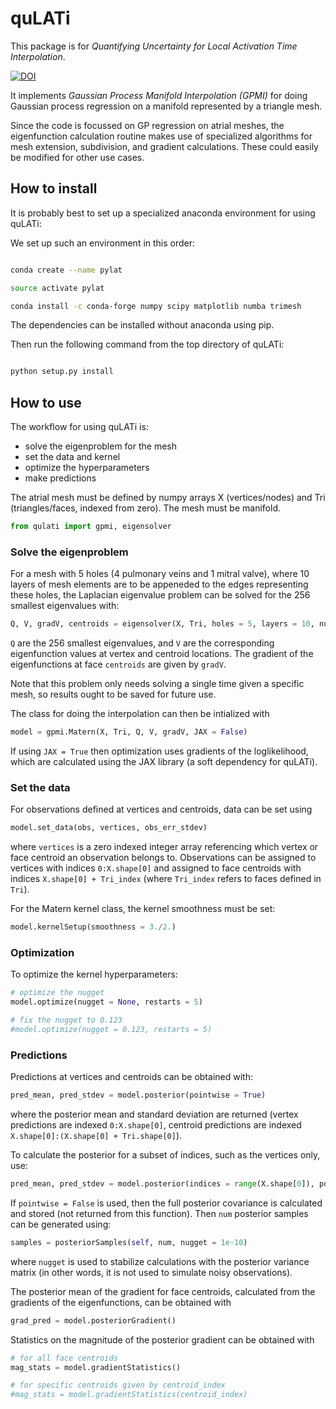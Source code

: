 # quLATi

This package is for *Quantifying Uncertainty for Local Activation Time Interpolation*.

[![DOI](https://zenodo.org/badge/239559025.svg)](https://zenodo.org/badge/latestdoi/239559025)

It implements *Gaussian Process Manifold Interpolation (GPMI)* for doing Gaussian process regression on a manifold represented by a triangle mesh.

Since the code is focussed on GP regression on atrial meshes, the eigenfunction calculation routine makes use of specialized algorithms for mesh extension, subdivision, and gradient calculations. These could easily be modified for other use cases.


## How to install

It is probably best to set up a specialized anaconda environment for using quLATi:

We set up such an environment in this order:

```bash

conda create --name pylat

source activate pylat

conda install -c conda-forge numpy scipy matplotlib numba trimesh

```

The dependencies can be installed without anaconda using pip.

Then run the following command from the top directory of quLATi:

```bash

python setup.py install

```


## How to use

The workflow for using quLATi is:

* solve the eigenproblem for the mesh
* set the data and kernel
* optimize the hyperparameters
* make predictions

The atrial mesh must be defined by numpy arrays X (vertices/nodes) and Tri (triangles/faces, indexed from zero). The mesh must be manifold.

```python
from qulati import gpmi, eigensolver
```

### Solve the eigenproblem

For a mesh with 5 holes (4 pulmonary veins and 1 mitral valve), where 10 layers of mesh elements are to be appeneded to the edges representing these holes, the Laplacian eigenvalue problem can be solved for the 256 smallest eigenvalues with:

```python
Q, V, gradV, centroids = eigensolver(X, Tri, holes = 5, layers = 10, num = 256)
```

`Q` are the 256 smallest eigenvalues, and `V` are the corresponding eigenfunction values at vertex and centroid locations. The gradient of the eigenfunctions at face `centroids` are given by `gradV`.

Note that this problem only needs solving a single time given a specific mesh, so results ought to be saved for future use.

The class for doing the interpolation can then be intialized with

```python
model = gpmi.Matern(X, Tri, Q, V, gradV, JAX = False)
```

If using `JAX = True` then optimization uses gradients of the loglikelihood, which are calculated using the JAX library (a soft dependency for quLATi).

### Set the data

For observations defined at vertices and centroids, data can be set using

```python
model.set_data(obs, vertices, obs_err_stdev)
```

where `vertices` is a zero indexed integer array referencing which vertex or face centroid an observation belongs to. Observations can be assigned to vertices with indices `0:X.shape[0]` and assigned to face centroids with indices `X.shape[0] + Tri_index` (where `Tri_index` refers to faces defined in `Tri`).

For the Matern kernel class, the kernel smoothness must be set:

```python
model.kernelSetup(smoothness = 3./2.)
```

### Optimization

To optimize the kernel hyperparameters:

```python
# optimize the nugget
model.optimize(nugget = None, restarts = 5)

# fix the nugget to 0.123
#model.optimize(nugget = 0.123, restarts = 5)
```


### Predictions

Predictions at vertices and centroids can be obtained with:

```python
pred_mean, pred_stdev = model.posterior(pointwise = True)
```

where the posterior mean and standard deviation are returned (vertex predictions are indexed `0:X.shape[0]`, centroid predictions are indexed `X.shape[0]:(X.shape[0] + Tri.shape[0]`).

To calculate the posterior for a subset of indices, such as the vertices only, use:

```python
pred_mean, pred_stdev = model.posterior(indices = range(X.shape[0]), pointwise = True)
```

If `pointwise = False` is used, then the full posterior covariance is calculated and stored (not returned from this function). Then `num` posterior samples can be generated using:

```python
samples = posteriorSamples(self, num, nugget = 1e-10)
```

where `nugget` is used to stabilize calculations with the posterior variance matrix (in other words, it is not used to simulate noisy observations).


The posterior mean of the gradient for face centroids, calculated from the gradients of the eigenfunctions, can be obtained with

```python
grad_pred = model.posteriorGradient()
```

Statistics on the magnitude of the posterior gradient can be obtained with

```python
# for all face centroids
mag_stats = model.gradientStatistics()

# for specific centroids given by centroid_index
#mag_stats = model.gradientStatistics(centroid_index)
```


